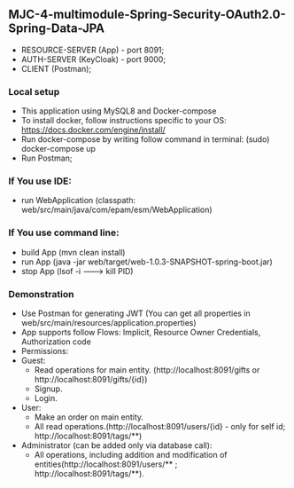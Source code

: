 ## MJC-4-multimodule-Spring-Security-OAuth2.0-Spring-Data-JPA

- RESOURCE-SERVER (App) - port 8091;
- AUTH-SERVER (KeyCloak) - port 9000;
- CLIENT (Postman);

### Local setup

- This application using MySQL8 and Docker-compose
- To install docker, follow instructions specific to your OS: https://docs.docker.com/engine/install/
- Run docker-compose by writing follow command in terminal: (sudo) docker-compose up
- Run Postman;

### If You use IDE:

- run WebApplication (classpath: web/src/main/java/com/epam/esm/WebApplication)

### If You use command line:

- build App (mvn clean install)
- run App (java -jar web/target/web-1.0.3-SNAPSHOT-spring-boot.jar)
- stop App (lsof -i ---> kill PID)

### Demonstration

- Use Postman for generating JWT (You can get all properties in web/src/main/resources/application.properties)
- App supports follow Flows: Implicit, Resource Owner Credentials, Authorization code
- Permissions:
- Guest:
  * Read operations for main entity. (http://localhost:8091/gifts or http://localhost:8091/gifts/{id})
  * Signup.
  * Login.
- User:
  * Make an order on main entity.
  * All read operations.(http://localhost:8091/users/{id} - only for self id; http://localhost:8091/tags/**)
- Administrator (can be added only via database call):
  * All operations, including addition and modification of entities(http://localhost:8091/users/**
    ; http://localhost:8091/tags/**).
